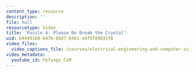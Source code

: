 ```yaml
---
content_type: resource
description: ''
file: null
resourcetype: Video
title: 'Puzzle 4: Please Do Break the Crystal'
uid: b44491b8-b47b-8bd7-8461-a9f9f89831f8
video_files:
  video_captions_file: /courses/electrical-engineering-and-computer-science/6-s095-programming-for-the-puzzled-january-iap-2018/puzzle-4-please-do-break-the-crystal/puzzle-4-please-do-break-the-crystal/Fp7usgx_CvM.vtt
video_metadata:
  youtube_id: Fp7usgx_CvM
---
```

